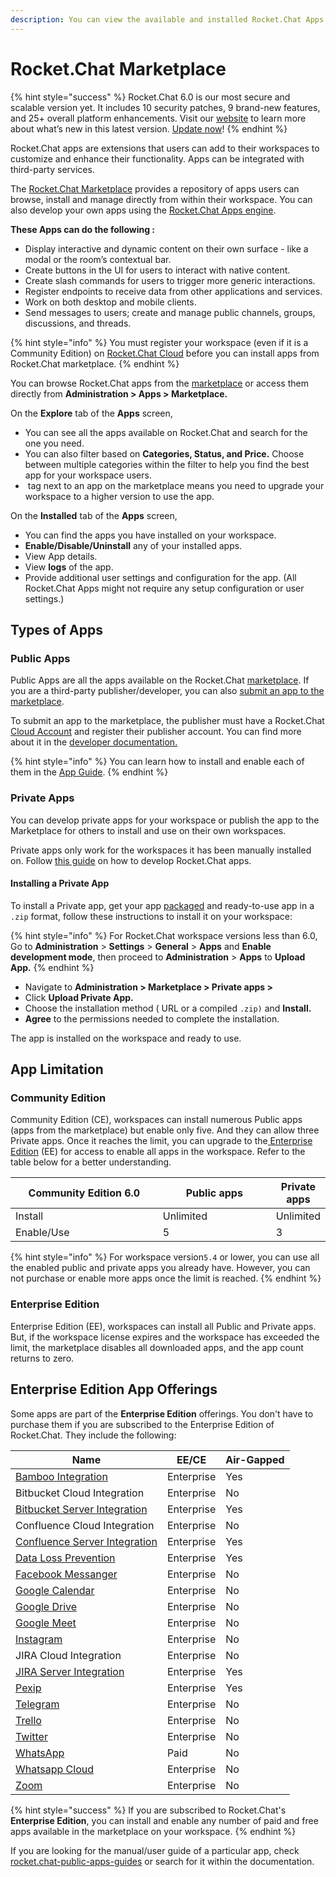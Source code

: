 ```yaml
---
description: You can view the available and installed Rocket.Chat Apps and manage them.
---
```


# Rocket.Chat Marketplace

{% hint style="success" %}
Rocket.Chat 6.0 is our most secure and scalable version yet. It includes 10 security patches, 9 brand-new features, and 25+ overall platform enhancements. Visit our [website](https://www.rocket.chat/six) to learn more about what’s new in this latest version. [Update now](https://docs.rocket.chat/deploy/updating-rocket.chat)!
{% endhint %}

Rocket.Chat apps are extensions that users can add to their workspaces to customize and enhance their functionality. Apps can be integrated with third-party services.

The [Rocket.Chat Marketplace](https://www.rocket.chat/marketplace) provides a repository of apps users can browse, install and manage directly from within their workspace. You can also develop your own apps using the [Rocket.Chat Apps engine](https://developer.rocket.chat/apps-engine).

**These Apps can do the following :**

* Display interactive and dynamic content on their own surface - like a modal or the room’s contextual bar.
* Create buttons in the UI for users to interact with native content.
* Create slash commands for users to trigger more generic interactions.
* Register endpoints to receive data from other applications and services.
* Work on both desktop and mobile clients.
* Send messages to users; create and manage public channels, groups, discussions, and threads.

{% hint style="info" %}
You must register your workspace (even if it is a Community Edition) on [Rocket.Chat Cloud](https://cloud.rocket.chat) before you can install apps from Rocket.Chat marketplace.
{% endhint %}

You can browse Rocket.Chat apps from the [marketplace](https://rocket.chat/marketplace) or access them directly from **Administration > Apps > Marketplace.**

On the **Explore** tab of the **Apps** screen,

* You can see all the apps available on Rocket.Chat and search for the one you need.
* You can also filter based on **Categories, Status, and Price.** Choose between multiple categories within the filter to help you find the best app for your workspace users.
* <img src="../../.gitbook/assets/image (917).png" alt="" data-size="line"> tag next to an app on the marketplace means you need to upgrade your workspace to a higher version to use the app.

On the **Installed** tab of the **Apps** screen,

* You can find the apps you have installed on your workspace.
* **Enable/Disable/Uninstall** any of your installed apps.
* View App details.
* View **logs** of the app.
* Provide additional user settings and configuration for the app. (All Rocket.Chat Apps might not require any setup configuration or user settings.)

## Types of Apps

### Public Apps

Public Apps are all the apps available on the Rocket.Chat [marketplace](https://www.rocket.chat/marketplace). If you are a third-party publisher/developer, you can also [submit an app to the marketplace](https://developer.rocket.chat/apps-engine/app-submission-to-the-marketplace).

To submit an app to the marketplace, the publisher must have a Rocket.Chat [Cloud Account](https://cloud.rocket.chat/login) and register their publisher account. You can find more about it in the [developer documentation.](https://developer.rocket.chat/apps-engine/app-submission-to-the-marketplace)

{% hint style="info" %}
You can learn how to install and enable each of them in the [App Guide](rocket.chat-public-apps-guides).
{% endhint %}

### Private Apps

You can develop private apps for your workspace or publish the app to the Marketplace for others to install and use on their own workspaces.

Private apps only work for the workspaces it has been manually installed on. Follow [this guide](https://developer.rocket.chat/apps-engine/getting-started/creating-an-app) on how to develop Rocket.Chat apps.

#### Installing a Private App

To install a Private app, get your app [packaged](https://developer.rocket.chat/apps-engine/app-submission-to-the-marketplace#package-the-app) and ready-to-use app in a `.zip` format, follow these instructions to install it on your workspace:

{% hint style="info" %}
For Rocket.Chat workspace versions less than 6.0, Go to **Administration** > **Settings** > **General** > **Apps** and **Enable development mode**, then proceed to **Administration** > **Apps** to **Upload App.**
{% endhint %}

* Navigate to **Administration > Marketplace > Private apps >**
* Click **Upload Private App.**
* Choose the installation method ( URL or a compiled `.zip)` and **Install.**
* **Agree** to the permissions needed to complete the installation.

The app is installed on the workspace and ready to use.

## App Limitation

### Community Edition

Community Edition (CE), workspaces can install numerous Public apps (apps from the marketplace) but enable only five. And they can allow three Private apps. Once it reaches the limit, you can upgrade to the[ Enterprise Edition](./#enterprise-edition) (EE) for access to enable all apps in the workspace. Refer to the table below for a better understanding.

<table><thead><tr><th width="266.3333333333333">Community Edition 6.0</th><th width="199">Public apps</th><th>Private apps</th></tr></thead><tbody><tr><td>Install</td><td>Unlimited</td><td>Unlimited</td></tr><tr><td>Enable/Use</td><td>5</td><td>3</td></tr></tbody></table>

{% hint style="info" %}
For workspace version`5.4` or lower, you can use all the enabled public and private apps you already have. However, you can not purchase or enable more apps once the limit is reached.
{% endhint %}

### Enterprise Edition

Enterprise Edition (EE), workspaces can install all Public and Private apps. But, if the workspace license expires and the workspace has exceeded the limit, the marketplace disables all downloaded apps, and the app count returns to zero.

## Enterprise Edition App Offerings

Some apps are part of the **Enterprise Edition** offerings. You don't have to purchase them if you are subscribed to the Enterprise Edition of Rocket.Chat. They include the following:

| Name                                                                                                            | EE/CE      | Air-Gapped |
| --------------------------------------------------------------------------------------------------------------- | ---------- | ---------- |
| [Bamboo Integration](rocket.chat-public-apps-guides/atlassian/bamboo-integration.md)                            | Enterprise | Yes        |
| Bitbucket Cloud Integration                                                                                     | Enterprise | No         |
| [Bitbucket Server Integration](rocket.chat-public-apps-guides/atlassian/bitbucket-server-integration.md)        | Enterprise | Yes        |
| Confluence Cloud Integration                                                                                    | Enterprise | No         |
| [Confluence Server Integration](rocket.chat-public-apps-guides/atlassian/confluence-server-integration.md)      | Enterprise | Yes        |
| [Data Loss Prevention](rocket.chat-public-apps-guides/data-loss-prevention-dlp-app.md)                          | Enterprise | Yes        |
| [Facebook Messanger](rocket.chat-public-apps-guides/omnichannel-apps/facebook-app/)                             | Enterprise | No         |
| [Google Calendar](rocket.chat-public-apps-guides/google-calendar/)                                              | Enterprise | No         |
| [Google Drive](rocket.chat-public-apps-guides/google-drive/)                                                    | Enterprise | No         |
| [Google Meet](../../use-rocket.chat/rocket.chat-conference-call/conference-call-admin-guide/google-meet-app.md) | Enterprise | No         |
| [Instagram](rocket.chat-public-apps-guides/omnichannel-apps/instagram-direct/)                                  | Enterprise | No         |
| JIRA Cloud Integration                                                                                          | Enterprise | No         |
| [JIRA Server Integration](rocket.chat-public-apps-guides/atlassian/jira-server-v2.0.md)                         | Enterprise | Yes        |
| [Pexip](../../use-rocket.chat/rocket.chat-conference-call/conference-call-admin-guide/pexip-app.md)             | Enterprise | Yes        |
| [Telegram](rocket.chat-public-apps-guides/omnichannel-apps/telegram-app/)                                       | Enterprise | No         |
| [Trello](rocket.chat-public-apps-guides/trello/)                                                                | Enterprise | No         |
| [Twitter](rocket.chat-public-apps-guides/omnichannel-apps/twitter-app/)                                         | Enterprise | No         |
| [WhatsApp](rocket.chat-public-apps-guides/omnichannel-apps/whatsapp/)                                           | Paid       | No         |
| [Whatsapp Cloud](rocket.chat-public-apps-guides/omnichannel-apps/whatsapp-cloud-app/)                           | Enterprise | No         |
| [Zoom](rocket.chat-public-apps-guides/zoom.md)                                                                  | Enterprise | No         |

{% hint style="success" %}
If you are subscribed to Rocket.Chat's **Enterprise Edition**, you can install and enable any number of paid and free apps available in the marketplace on your workspace.
{% endhint %}

If you are looking for the manual/user guide of a particular app, check [rocket.chat-public-apps-guides](rocket.chat-public-apps-guides "mention") or search for it within the documentation.
